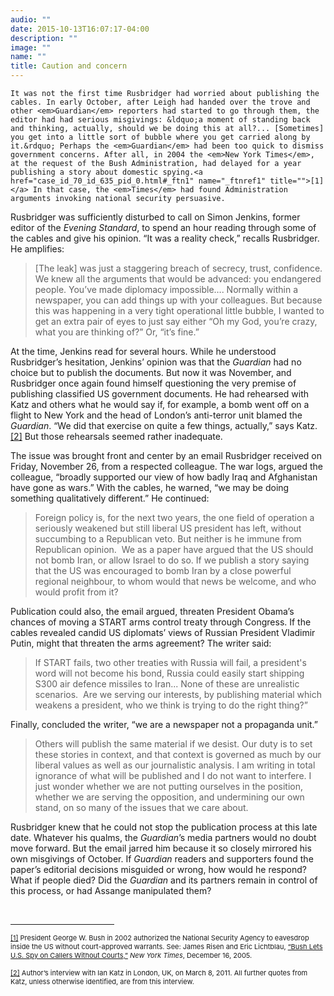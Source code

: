 ```yaml
---
audio: ""
date: 2015-10-13T16:07:17-04:00
description: ""
image: ""
name: ""
title: Caution and concern
---
```


	It was not the first time Rusbridger had worried about publishing the cables. In early October, after Leigh had handed over the trove and other <em>Guardian</em> reporters had started to go through them, the editor had had serious misgivings: &ldquo;a moment of standing back and thinking, actually, should we be doing this at all?... [Sometimes] you get into a little sort of bubble where you get carried along by it.&rdquo; Perhaps the <em>Guardian</em> had been too quick to dismiss government concerns. After all, in 2004 the <em>New York Times</em>, at the request of the Bush Administration, had delayed for a year publishing a story about domestic spying.<a href="case_id_70_id_635_pid_0.html#_ftn1" name="_ftnref1" title="">[1]</a> In that case, the <em>Times</em> had found Administration arguments invoking national security persuasive.
	
<p>
	Rusbridger was sufficiently disturbed to call on Simon Jenkins, former editor of the <em>Evening Standard</em>, to spend an hour reading through some of the cables and give his opinion. &ldquo;It was a reality check,&rdquo; recalls Rusbridger. He amplifies:
</p>
	
<blockquote>
	<p>
		[The leak] was just a staggering breach of secrecy, trust, confidence. We knew all the arguments that would be advanced: you endangered people. You&rsquo;ve made diplomacy impossible&hellip;. Normally within a newspaper, you can add things up with your colleagues. But because this was happening in a very tight operational little bubble, I wanted to get an extra pair of eyes to just say either &ldquo;Oh my God, you&rsquo;re crazy, what you are thinking of?&rdquo; Or, &ldquo;it&rsquo;s fine.&rdquo;
		</p>
</blockquote>

<p>
	At the time, Jenkins read for several hours. While he understood Rusbridger&rsquo;s hesitation, Jenkins&rsquo; opinion was that the <em>Guardian</em> had no choice but to publish the documents. But now it was November, and Rusbridger once again found himself questioning the very premise of publishing classified US government documents. He had rehearsed with Katz and others what he would say if, for example, a bomb went off on a flight to New York and the head of London&rsquo;s anti-terror unit blamed the <em>Guardian</em>. &ldquo;We did that exercise on quite a few things, actually,&rdquo; says Katz.<a href="case_id_70_id_635_pid_0.html#_ftn2" name="_ftnref2" title="">[2]</a> But those rehearsals seemed rather inadequate.
</p>
<p>
	The issue was brought front and center by an email Rusbridger received on Friday, November 26, from a respected colleague. The war logs, argued the colleague, &ldquo;broadly supported our view of how badly Iraq and Afghanistan have gone as wars.&rdquo; With the cables, he warned, &ldquo;we may be doing something qualitatively different.&rdquo; He continued:
</p>
<blockquote>
	<p>
		Foreign policy is, for the next two years, the one field of operation a seriously weakened but still liberal US president has left, without succumbing to a Republican veto. But neither is he immune from Republican opinion. &nbsp;We as a paper have argued that the US should not bomb Iran, or allow Israel to do so. If we publish a story saying that the US was encouraged to bomb Iran by a close powerful regional neighbour, to whom would that news be welcome, and who would profit from it?
</p>
</blockquote>
<p>
	Publication could also, the email argued, threaten President Obama&rsquo;s chances of moving a START arms control treaty through Congress. 
	If the cables revealed candid US diplomats&rsquo; views of Russian President Vladimir Putin, might that threaten the arms agreement? The writer said:
</p>
<blockquote>
	<p>
		If START fails, two other treaties with Russia will fail, a president&#39;s word will not become his bond, Russia could easily start shipping S300 air defence missiles to Iran... None of these are unrealistic scenarios. &nbsp;Are we serving our interests, by publishing material which weakens a president, who we think is trying to do the right thing?&rdquo;
</p>
</blockquote>
<p>
	Finally, concluded the writer, &ldquo;we are a newspaper not a propaganda unit.&rdquo;
</p>
<blockquote>
	<p>
		Others will publish the same material if we desist. Our duty is to set these stories in context, and that context is governed as much by our liberal values as well as our journalistic analysis. I am writing in total ignorance of what will be published and I do not want to interfere. I just wonder whether we are not putting ourselves in the position, whether we are serving the opposition, and undermining our own stand, on so many of the issues that we care about.
</p>
</blockquote>
<p>
	Rusbridger knew that he could not stop the publication process at this late date. Whatever his qualms, the <em>Guardian</em>&rsquo;s media partners would no doubt move forward. But the email jarred him because it so closely mirrored his own misgivings of October. If <em>Guardian</em> readers and supporters found the paper&rsquo;s editorial decisions misguided or wrong, how would he respond? What if people died? Did the <em>Guardian</em> and its partners remain in control of this process, or had Assange manipulated them?
</p>

<div>
	<br clear="all" />
	<hr align="left" size="1" width="33%" />
	<div id="ftn1">
		<p>
			<span style="font-size: 11px;"><a href="case_id_70_id_635_pid_0.html#_ftnref1" name="_ftn1" title="">[1]</a> President George W. Bush in 2002 authorized the National Security Agency to eavesdrop inside the US without court-approved warrants. See: James Risen and Eric Lichtblau, <a class="extlink" href="http://www.nytimes.com/2005/12/16/politics/16program.html" target="_blank">&ldquo;Bush Lets U.S. Spy on Callers Without Courts,&rdquo;</a> <em>New York Times</em>, December 16, 2005.&nbsp;</span></p>
	</div>
	<div id="ftn2">
		<p>
			<span style="font-size: 11px;"><a href="case_id_70_id_635_pid_0.html#_ftnref2" name="_ftn2" title="">[2]</a> Author&rsquo;s interview with Ian Katz in London, UK, on March 8, 2011. All further quotes from Katz, unless otherwise identified, are from this interview.</span></p>
	</div>
</div>
</div>

